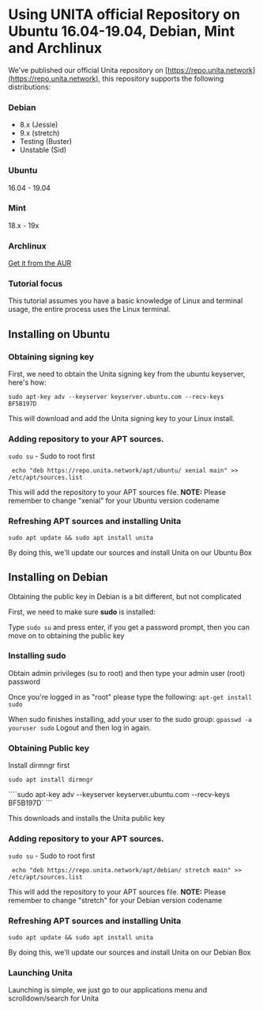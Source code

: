 # Using UNITA official Repository on Ubuntu 16.04-19.04, Debian, Mint and Archlinux





We've published our official Unita repository on [https://repo.unita.network](https://repo.unita.network), this repository supports the following distributions:

### Debian

- 8.x (Jessie)
- 9.x (stretch)
- Testing (Buster)
- Unstable (Sid)

### Ubuntu 

16.04 - 19.04

### Mint 

18.x - 19x



### Archlinux

[Get it from the AUR](https://aur.archlinux.org/packages/qtum-core/) 



### Tutorial focus

This tutorial assumes you have a basic knowledge of Linux and terminal usage, the entire process uses the Linux terminal.



## Installing on Ubuntu

### Obtaining signing key

First, we need to obtain the Unita signing key from the ubuntu keyserver, here's how:

`sudo apt-key adv --keyserver keyserver.ubuntu.com --recv-keys  BF5B197D`

This will download and add the Unita signing key to your Linux install.



### Adding repository to your APT sources.

`sudo su` - Sudo to root first

` echo "deb https://repo.unita.network/apt/ubuntu/ xenial main" >> /etc/apt/sources.list`

This will add the repository to your APT sources file. **NOTE:** Please remember to change "xenial" for your Ubuntu version codename <!--(for instance, Ubuntu 17.10 codename is artful, in this case you need to replace xenial for artful)-->



### Refreshing APT sources and installing Unita

`sudo apt update && sudo apt install unita`

By doing this, we'll update our sources and install Unita on our Ubuntu Box



## Installing on Debian

Obtaining the public key in Debian is a bit different, but not complicated

First, we need to make sure **sudo** is installed: 

Type `sudo su` and press enter, if you get a password prompt, then you can move on to obtaining the public key

### Installing sudo

Obtain admin privileges (su to root) and then type your admin user (root) password

Once you're logged in as "root" please type the following: `apt-get install sudo`

When sudo finishes installing, add your user to the sudo group: `gpasswd -a youruser sudo`
Logout and then log in again.

### Obtaining Public key

Install dirmngr first

`sudo apt install dirmngr`

````sudo apt-key adv --keyserver keyserver.ubuntu.com --recv-keys  BF5B197D` ```

This downloads and installs the Unita public key

### Adding repository to your APT sources.

`sudo su` - Sudo to root first

` echo "deb https://repo.unita.network/apt/debian/ stretch main" >> /etc/apt/sources.list`

This will add the repository to your APT sources file. **NOTE:** Please remember to change "stretch" for your Debian version codename <!--(for instance, Debian 8.x codename is jessie, in this case you need to replace stretch for jessie)-->



### Refreshing APT sources and installing Unita

`sudo apt update && sudo apt install unita`

By doing this, we'll update our sources and install Unita on our Debian Box


### Launching Unita

Launching is simple, we just go to our applications menu and scrolldown/search for Unita 


